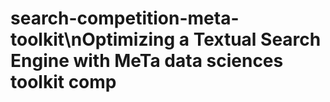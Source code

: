 # search-competition-meta-toolkit\nOptimizing a Textual Search Engine with MeTa data sciences toolkit comp